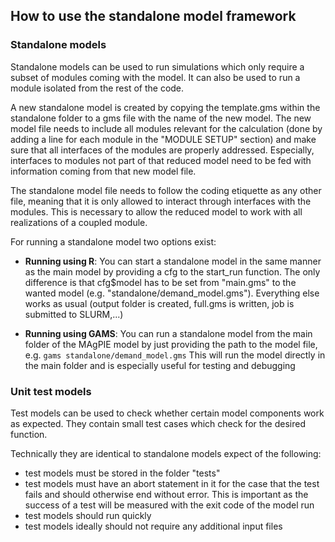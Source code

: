 ## How to use the standalone model framework

### Standalone models

Standalone models can be used to run simulations which only require a subset of modules coming with the model. It can also be used to run a module isolated from the rest of the code.

A new standalone model is created by copying the template.gms within the standalone folder to a gms file with the name of the new model. The new model file needs to include all modules relevant for the calculation (done by adding a line for each module in the "MODULE SETUP" section) and make sure that all interfaces of the modules are properly addressed. Especially, interfaces to modules not part of that reduced model need to be fed with information coming from that new model file.

The standalone model file needs to follow the coding etiquette as any other file, meaning that it is only allowed to interact through interfaces with the modules. This is necessary to allow the reduced model to work with all realizations of a coupled module.

For running a standalone model two options exist:

* **Running using R**: You can start a standalone model in the same manner as the main model by providing a cfg to the start_run function. The only difference is that cfg$model has to be set from "main.gms" to the wanted model (e.g. "standalone/demand_model.gms"). Everything else works as usual (output folder is created, full.gms is written, job is submitted to SLURM,...)

* **Running using GAMS**: You can run a standalone model from the main folder of the MAgPIE model by just providing the path to the model file, e.g. `gams standalone/demand_model.gms`
This will run the model directly in the main folder and is especially useful for testing and debugging

### Unit test models

Test models can be used to check whether certain model components work as expected. They contain small test cases which check for the desired function.

Technically they are identical to standalone models expect of the following:

* test models must be stored in the folder "tests"
* test models must have an abort statement in it for the case that the test fails and should otherwise end without error. This is important as the success of a test will be measured with the exit code of the model run
* test models should run quickly
* test models ideally should not require any additional input files
